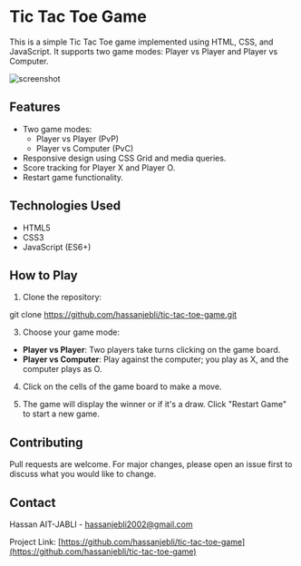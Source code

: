 # Tic Tac Toe Game

This is a simple Tic Tac Toe game implemented using HTML, CSS, and JavaScript. It supports two game modes: Player vs Player and Player vs Computer.

![screenshot](https://github.com/hassanjebli/tic-tac-toe-game/assets/151209380/1b563d1d-442c-468f-b19f-0d326442a968)


## Features

- Two game modes:
  - Player vs Player (PvP)
  - Player vs Computer (PvC)
- Responsive design using CSS Grid and media queries.
- Score tracking for Player X and Player O.
- Restart game functionality.

## Technologies Used

- HTML5
- CSS3
- JavaScript (ES6+)

## How to Play

1. Clone the repository:

git clone https://github.com/hassanjebli/tic-tac-toe-game.git

3. Choose your game mode:

- **Player vs Player**: Two players take turns clicking on the game board.
- **Player vs Computer**: Play against the computer; you play as X, and the computer plays as O.

4. Click on the cells of the game board to make a move.

5. The game will display the winner or if it's a draw. Click "Restart Game" to start a new game.

## Contributing

Pull requests are welcome. For major changes, please open an issue first to discuss what you would like to change.

## Contact

Hassan AIT-JABLI - [hassanjebli2002@gmail.com](mailto:hassanjebli2002@gmail.com)

Project Link: [https://github.com/hassanjebli/tic-tac-toe-game](https://github.com/hassanjebli/tic-tac-toe-game)
